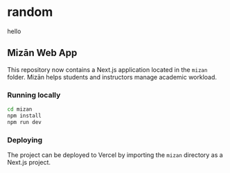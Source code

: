 # random
hello

## Mizān Web App

This repository now contains a Next.js application located in the `mizan` folder. Mizān helps students and instructors manage academic workload.

### Running locally

```bash
cd mizan
npm install
npm run dev
```

### Deploying

The project can be deployed to Vercel by importing the `mizan` directory as a Next.js project.
